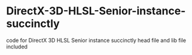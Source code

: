# DirectX-3D-HLSL-Senior-instance-succinctly
code for DirectX 3D HLSL Senior instance succinctly
head file and lib file included

